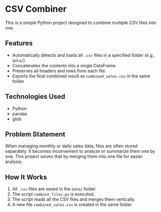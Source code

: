 # CSV Combiner

This is a simple Python project designed to combine multiple CSV files into one.

## Features

- Automatically detects and loads all `.csv` files in a specified folder (e.g., `data/`)
- Concatenates the contents into a single DataFrame
- Preserves all headers and rows from each file
- Exports the final combined result as `combined_sales.csv` in the same folder

## Technologies Used

- Python
- pandas
- glob

## Problem Statement

When managing monthly or daily sales data, files are often stored separately. It becomes inconvenient to analyze or summarize them one by one. This project solves that by merging them into one file for easier analysis.

## How It Works

1. All `.csv` files are saved in the `data/` folder.
2. The script `combine_files.py` is executed.
3. The script reads all the CSV files and merges them vertically.
4. A new file `combined_sales.csv` is created in the same folder.
